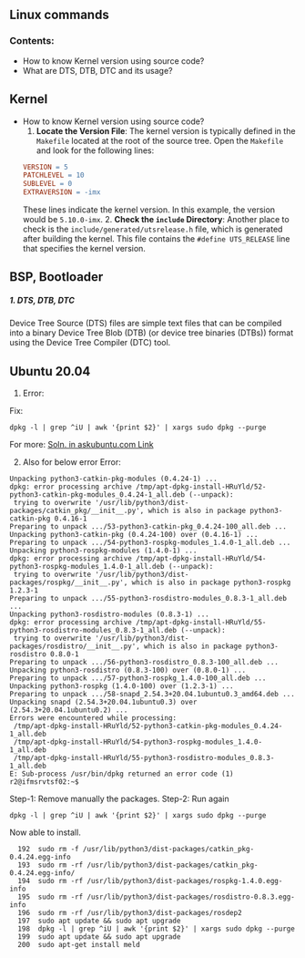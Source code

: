 ## Linux commands

### Contents:
* How to know Kernel version using source code?
* What are DTS, DTB, DTC and its usage?

## Kernel
* How to know Kernel version using source code?
   1. **Locate the Version File**: The kernel version is typically defined in the `Makefile` located at the root of the source tree. Open the `Makefile` and look for the following lines:
     ```makefile
     VERSION = 5
     PATCHLEVEL = 10
     SUBLEVEL = 0
     EXTRAVERSION = -imx
     ```
     These lines indicate the kernel version. In this example, the version would be `5.10.0-imx`.
  2. **Check the `include` Directory**: Another place to check is the `include/generated/utsrelease.h` file, which is generated after building the kernel. This file contains the `#define UTS_RELEASE` line that specifies the kernel version.

## BSP, Bootloader
##### 1. DTS, DTB, DTC
Device Tree Source (DTS) files are simple text files that can be compiled into a binary Device Tree Blob (DTB) (or device tree binaries (DTBs)) format using the Device Tree Compiler (DTC) tool.

## Ubuntu 20.04
1. Error:

Fix:
```
dpkg -l | grep ^iU | awk '{print $2}' | xargs sudo dpkg --purge
```
For more: [Soln. in askubuntu.com Link](https://askubuntu.com/questions/1330174/apt-fix-broken-install-not-working)

2. Also for below error
Error:
```
Unpacking python3-catkin-pkg-modules (0.4.24-1) ...
dpkg: error processing archive /tmp/apt-dpkg-install-HRuYld/52-python3-catkin-pkg-modules_0.4.24-1_all.deb (--unpack):
 trying to overwrite '/usr/lib/python3/dist-packages/catkin_pkg/__init__.py', which is also in package python3-catkin-pkg 0.4.16-1
Preparing to unpack .../53-python3-catkin-pkg_0.4.24-100_all.deb ...
Unpacking python3-catkin-pkg (0.4.24-100) over (0.4.16-1) ...
Preparing to unpack .../54-python3-rospkg-modules_1.4.0-1_all.deb ...
Unpacking python3-rospkg-modules (1.4.0-1) ...
dpkg: error processing archive /tmp/apt-dpkg-install-HRuYld/54-python3-rospkg-modules_1.4.0-1_all.deb (--unpack):
 trying to overwrite '/usr/lib/python3/dist-packages/rospkg/__init__.py', which is also in package python3-rospkg 1.2.3-1
Preparing to unpack .../55-python3-rosdistro-modules_0.8.3-1_all.deb ...
Unpacking python3-rosdistro-modules (0.8.3-1) ...
dpkg: error processing archive /tmp/apt-dpkg-install-HRuYld/55-python3-rosdistro-modules_0.8.3-1_all.deb (--unpack):
 trying to overwrite '/usr/lib/python3/dist-packages/rosdistro/__init__.py', which is also in package python3-rosdistro 0.8.0-1
Preparing to unpack .../56-python3-rosdistro_0.8.3-100_all.deb ...
Unpacking python3-rosdistro (0.8.3-100) over (0.8.0-1) ...
Preparing to unpack .../57-python3-rospkg_1.4.0-100_all.deb ...
Unpacking python3-rospkg (1.4.0-100) over (1.2.3-1) ...
Preparing to unpack .../58-snapd_2.54.3+20.04.1ubuntu0.3_amd64.deb ...
Unpacking snapd (2.54.3+20.04.1ubuntu0.3) over (2.54.3+20.04.1ubuntu0.2) ...
Errors were encountered while processing:
 /tmp/apt-dpkg-install-HRuYld/52-python3-catkin-pkg-modules_0.4.24-1_all.deb
 /tmp/apt-dpkg-install-HRuYld/54-python3-rospkg-modules_1.4.0-1_all.deb
 /tmp/apt-dpkg-install-HRuYld/55-python3-rosdistro-modules_0.8.3-1_all.deb
E: Sub-process /usr/bin/dpkg returned an error code (1)
r2@ifmsrvtsf02:~$

```
Step-1: Remove manually the packages.
Step-2: Run again 
```
dpkg -l | grep ^iU | awk '{print $2}' | xargs sudo dpkg --purge
```
Now able to install.
```
  192  sudo rm -f /usr/lib/python3/dist-packages/catkin_pkg-0.4.24.egg-info
  193  sudo rm -rf /usr/lib/python3/dist-packages/catkin_pkg-0.4.24.egg-info/
  194  sudo rm -rf /usr/lib/python3/dist-packages/rospkg-1.4.0.egg-info
  195  sudo rm -rf /usr/lib/python3/dist-packages/rosdistro-0.8.3.egg-info
  196  sudo rm -rf /usr/lib/python3/dist-packages/rosdep2
  197  sudo apt update && sudo apt upgrade
  198  dpkg -l | grep ^iU | awk '{print $2}' | xargs sudo dpkg --purge
  199  sudo apt update && sudo apt upgrade
  200  sudo apt-get install meld

```


